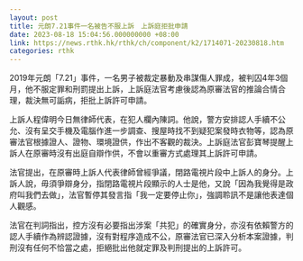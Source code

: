 ```yaml
---
layout: post
title: 元朗7.21事件一名被告不服上訴　上訴庭拒批申請
date: 2023-08-18 15:04:56.000000000 +08:00
link: https://news.rthk.hk/rthk/ch/component/k2/1714071-20230818.htm
categories: rthk
---
```


2019年元朗「7.21」事件，一名男子被裁定暴動及串謀傷人罪成，被判囚4年3個月，他不服定罪和刑罰提出上訴，上訴庭法官考慮後認為原審法官的推論合情合理，裁決無可詬病，拒批上訴許可申請。

上訴人程偉明今日無律師代表，在犯人欄內陳詞。他說，警方安排認人手續不公允、沒有呈交手機及電腦作進一步調查、搜屋時找不到疑犯案發時衣物等，認為原審法官根據證人、證物、環境證供，作出不客觀的裁決。上訴庭法官彭寶琴提醒上訴人在原審時沒有出庭自辯作供，不會以重審方式處理其上訴許可申請。

法官提出，在原審時上訴人代表律師曾經爭議，閉路電視片段中上訴人的身分。上訴人說，毋須爭辯身分，指閉路電視片段顯示的人士是他，又說「因為我覺得是政府叫我們去做」，法官暫停其發言指「我一定要停止你」，強調聆訊不是讓他表達個人觀感。

法官在判詞指出，控方沒有必要指出涉案「共犯」的確實身分，亦沒有依賴警方的認人手續作為辨認證據，沒有對程序造成不公，原審法官已深入分析本案證據，判刑沒有任何不恰當之處，拒絕批出他就定罪及判刑提出的上訴許可。
